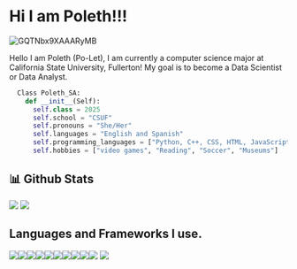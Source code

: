 # Hi I am Poleth!!!

![GQTNbx9XAAARyMB](https://github.com/Poleth-SA/Poleth-SA/assets/112414408/de510fad-36b4-4f9d-a443-3d9e5078398c)

Hello I am Poleth (Po-Let), I am currently a computer science major at California State University, Fullerton! My goal is to become a Data Scientist or Data Analyst.

```python
  Class Poleth_SA:
    def __init__(Self):
      self.class = 2025
      self.school = "CSUF"
      self.pronouns = "She/Her"
      self.languages = "English and Spanish"
      self.programming_languages = ["Python, C++, CSS, HTML, JavaScript, Go, Swift, R, SQL"]
      self.hobbies = ["video games", "Reading", "Soccer", "Museums"]
```

## 📊 Github Stats
<img src="https://github-readme-stats.vercel.app/api?username=Poleth-SA&theme=algolia&show_icons=true&count_private=true">
<img src="https://github-readme-stats.vercel.app/api/top-langs/?username=Poleth-SA&theme=algolia&layout=compact&langs_count=10">

## Languages and Frameworks I use.
<img src="https://img.shields.io/badge/c%23-%23239120.svg?style=for-the-badge&logo=c-sharp&logoColor=white"><img src="https://img.shields.io/badge/html5-%23E34F26.svg?style=for-the-badge&logo=html5&logoColor=white"><img src="https://img.shields.io/badge/javascript-%23323330.svg?style=for-the-badge&logo=javascript&logoColor=%23F7DF1E"><img src="https://img.shields.io/badge/python-3670A0?style=for-the-badge&logo=python&logoColor=ffdd54"><img src="https://img.shields.io/badge/r-%23276DC3.svg?style=for-the-badge&logo=r&logoColor=white"><img src="https://img.shields.io/badge/flask-%23000.svg?style=for-the-badge&logo=flask&logoColor=white"><img src="https://img.shields.io/badge/react-%2320232a.svg?style=for-the-badge&logo=react&logoColor=%2361DAFB"><img src="https://img.shields.io/badge/tailwindcss-%2338B2AC.svg?style=for-the-badge&logo=tailwind-css&logoColor=white"><img src="https://img.shields.io/badge/vuejs-%2335495e.svg?style=for-the-badge&logo=vuedotjs&logoColor=%234FC08D"><img src="https://img.shields.io/badge/django-%23092E20.svg?style=for-the-badge&logo=django&logoColor=white">
<img src="https://komarev.com/ghpvc/?username=Poleth-SA&color=blue">
